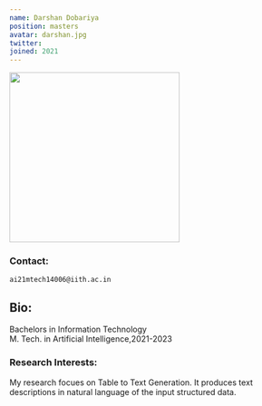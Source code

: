 ```yaml
---
name: Darshan Dobariya
position: masters
avatar: darshan.jpg
twitter: 
joined: 2021
---
```


<img width="300" src="{{site.baseurl}}/images/people/{{page.avatar}}" data-action="zoom">

### Contact:
<i class="fa fa-envelope-o"></i>  `ai21mtech14006@iith.ac.in`<br>
## Bio:
Bachelors in Information Technology<br>
M. Tech. in Artificial Intelligence,2021-2023
### Research Interests:
My research focues on Table to Text Generation. It produces text descriptions in natural language of the input structured data.